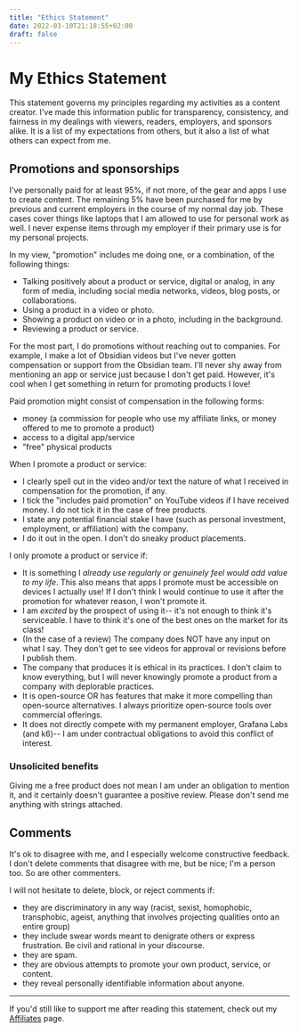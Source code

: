 ```yaml
---
title: "Ethics Statement"
date: 2022-03-10T21:18:55+02:00
draft: false
---
```

# My Ethics Statement

This statement governs my principles regarding my activities as a content creator. I've made this information public for transparency, consistency, and fairness in my dealings with viewers, readers, employers, and sponsors alike. It is a list of my expectations from others, but it also a list of what others can expect from me.

## Promotions and sponsorships

I've personally paid for at least 95%, if not more, of the gear and apps I use to create content. The remaining 5% have been purchased for me by previous and current employers in the course of my normal day job. These cases cover things like laptops that I am allowed to use for personal work as well. I never expense items through my employer if their primary use is for my personal projects.

In my view, "promotion" includes me doing one, or a combination, of the following things:
- Talking positively about a product or service, digital or analog, in any form of media, including social media networks, videos, blog posts, or collaborations. 
- Using a product in a video or photo.
- Showing a product on video or in a photo, including in the background.
- Reviewing a product or service.

For the most part, I do promotions without reaching out to companies. For example, I make a lot of Obsidian videos but I've never gotten compensation or support from the Obsidian team. I'll never shy away from mentioning an app or service just because I don't get paid. However, it's cool when I get something in return for promoting products I love!

Paid promotion might consist of compensation in the following forms:
- money (a commission for people who use my affiliate links, or money offered to me to promote a product)
- access to a digital app/service
- "free" physical products

When I promote a product or service:
- I clearly spell out in the video and/or text the nature of what I received in compensation for the promotion, if any.
- I tick the "includes paid promotion" on YouTube videos if I have received money. I do not tick it in the case of free products.
- I state any potential financial stake I have (such as personal investment, employment, or affiliation) with the company.
- I do it out in the open. I don't do sneaky product placements.

I only promote a product or service if:
- It is something I *already use regularly or genuinely feel would add value to my life*. This also means that apps I promote must be accessible on devices I actually use! If I don't think I would continue to use it after the promotion for whatever reason, I won't promote it.
- I am _excited_ by the prospect of using it-- it's not enough to think it's serviceable. I have to think it's one of the best ones on the market for its class!
- (In the case of a review) The company does NOT have any input on what I say. They don't get to see videos for approval or revisions before I publish them.
- The company that produces it is ethical in its practices. I don't claim to know everything, but I will never knowingly promote a product from a company with deplorable practices.
- It is open-source OR has features that make it more compelling than open-source alternatives. I always prioritize open-source tools over commercial offerings.
- It does not directly compete with my permanent employer, Grafana Labs (and k6)-- I am under contractual obligations to avoid this conflict of interest.

### Unsolicited benefits

Giving me a free product does not mean I am under an obligation to mention it, and it certainly doesn't guarantee a positive review. Please don't send me anything with strings attached.

## Comments

It's ok to disagree with me, and I especially welcome constructive feedback. I don't delete comments that disagree with me, but be nice; I'm a person too. So are other commenters.

I will not hesitate to delete, block, or reject comments if:
- they are discriminatory in any way (racist, sexist, homophobic, transphobic, ageist, anything that involves projecting qualities onto an entire group)
- they include swear words meant to denigrate others or express frustration. Be civil and rational in your discourse.
- they are spam.
- they are obvious attempts to promote your own product, service, or content.
- they reveal personally identifiable information about anyone.



---
If you'd still like to support me after reading this statement, check out my [Affiliates](https://nicolevanderhoeven.com/affiliates/) page.